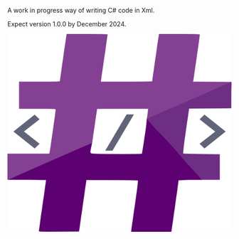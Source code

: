 A work in progress way of writing C# code in Xml.

Expect version 1.0.0 by December 2024.

<p align="center">
  <img src="https://github.com/Shiny-Gyrodos/XmlToCSharp/blob/main/XmlSharpLogo.png" alt="Project Logo">
</p>

